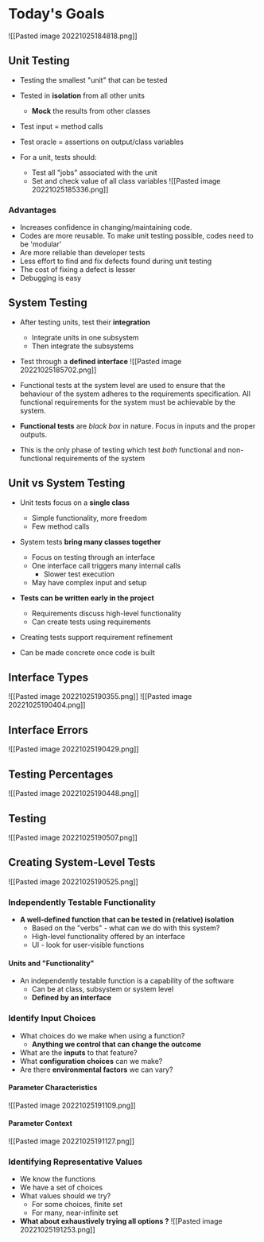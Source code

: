 # Today's Goals
![[Pasted image 20221025184818.png]]

## Unit Testing 
- Testing the smallest "unit" that can be tested
- Tested in **isolation** from all other units
	- **Mock** the results from other classes
- Test input = method calls
- Test oracle = assertions on output/class variables

- For a unit, tests should:
	- Test all "jobs" associated with the unit
	- Set and check value of all class variables
![[Pasted image 20221025185336.png]]

### Advantages
- Increases confidence in changing/maintaining code.
- Codes are more reusable. To make unit testing possible, codes need to be 'modular'
- Are more reliable than developer tests
- Less effort to find and fix defects found during unit testing
- The cost of fixing a defect is lesser
- Debugging is easy

## System Testing
- After testing units, test their **integration**
	- Integrate units in one subsystem
	- Then integrate the subsystems
- Test through a **defined interface**
![[Pasted image 20221025185702.png]]

- Functional tests at the system level are used to ensure that the behaviour of the system adheres to the requirements specification. All functional requirements for the system must be achievable by the system.
- **Functional tests** are *black box* in nature. Focus in inputs and the proper outputs.
- This is the only phase of testing which test *both* functional and non-functional requirements of the system

## Unit vs System Testing
- Unit tests focus on a **single class**
	- Simple functionality, more freedom
	- Few method calls
- System tests **bring many classes together**
	- Focus on testing through an interface
	- One interface call triggers many internal calls
		- Slower test execution
	- May have complex input and setup

- **Tests can be written early in the project**
	- Requirements discuss high-level functionality
	- Can create tests using requirements
- Creating tests support requirement refinement
- Can be made concrete once code is built


## Interface Types
![[Pasted image 20221025190355.png]]
![[Pasted image 20221025190404.png]]

## Interface Errors
![[Pasted image 20221025190429.png]]

## Testing Percentages
![[Pasted image 20221025190448.png]]

## Testing
![[Pasted image 20221025190507.png]]

## Creating System-Level Tests
![[Pasted image 20221025190525.png]]

### Independently Testable Functionality
- **A well-defined function that can be tested in (relative) isolation**
	- Based on the "verbs" - what can we do with this system?
	- High-level functionality offered by an interface
	- UI - look for user-visible functions


#### Units and "Functionality"
- An independently testable function is a capability of the software
	- Can be at class, subsystem or system level
	- **Defined by an interface**

### Identify Input Choices
- What choices do we make when using a function?
	- **Anything we control that can change the outcome**
- What are the **inputs** to that feature?
- What **configuration choices** can we make?
- Are there **environmental factors** we can vary?

#### Parameter Characteristics
![[Pasted image 20221025191109.png]]

#### Parameter Context
![[Pasted image 20221025191127.png]]

### Identifying Representative Values
- We know the functions
- We have a set of choices
- What values should we try?
	- For some choices, finite set
	- For many, near-infinite set
- **What about exhaustively trying all options ?**
![[Pasted image 20221025191253.png]]
